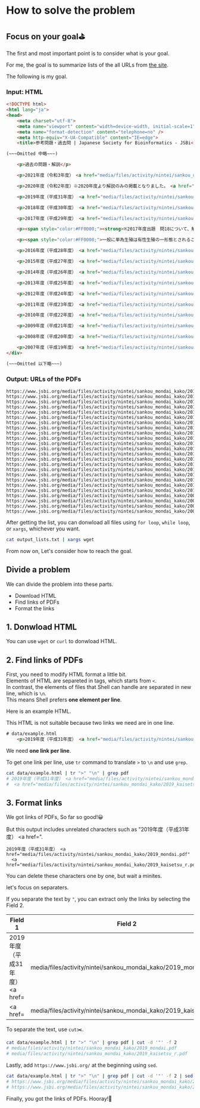 # How to solve the problem

## Focus on your goal⛳

The first and most important point is to consider what is your goal.

For me, the goal is to summarize lists of the all URLs from [the site](https://www.jsbi.org/activity/nintei/sankou_mondai_kako/).  

The following is my goal.  

### Input: HTML

```html
<!DOCTYPE html>
<html lang="ja">
<head>
	<meta charset="utf-8">
	<meta name="viewport" content="width=device-width, initial-scale=1" />
	<meta name="format-detection" content="telephone=no" />
	<meta http-equiv="X-UA-Compatible" content="IE=edge">
	<title>参考問題・過去問 | Japanese Society for Bioinformatics - JSBi</title>

(~~~Omitted 中略~~~)

	<p>過去の問題・解説</p>

	<p>2021年度（令和3年度）　<a href="media/files/activity/nintei/sankou_mondai_kako/2021%E8%A7%A3%E8%AA%AC.pdf" style="margin-right: 5px; margin-left: 5px; background-color: rgb(255, 255, 255);">解説</a></p>

	<p>2020年度（令和2年度）※2020年度より解説のみの掲載となりました。　<a href="media/files/2020%E8%A7%A3%E8%AA%AC.pdf">解説</a></p>

	<p>2019年度（平成31年度） <a href="media/files/activity/nintei/sankou_mondai_kako/2019_mondai.pdf">問題</a> <a href="media/files/activity/nintei/sankou_mondai_kako/2019_kaisetsu_r.pdf">解説</a></p>

	<p>2018年度（平成30年度） <a href="media/files/activity/nintei/sankou_mondai_kako/2018_H30_mondai.pdf">問題</a> <a href="media/files/activity/nintei/sankou_mondai_kako/2018_H30_kaisetsu.pdf">解説</a></p>

	<p>2017年度（平成29年度） <a href="media/files/activity/nintei/sankou_mondai_kako/2017_H29_mondai.pdf">問題</a> <a href="media/files/activity/nintei/sankou_mondai_kako/2017_H29_kaisetsu.pdf">解説</a></p>

	<p><span style="color:#FF0000;"><strong>※2017年度出題　問18について、解説に以下補足をいたします。</strong></span></p>

	<p><span style="color:#FF0000;">一般に単為生殖は有性生殖の一形態とされること<wbr />が多いが、子の遺伝子セットが親のものと同一になるという点で無<wbr />性生殖に含める立場もある。<wbr />その点で選択肢3は曖昧さがあったが、選択肢１は明らかに不適切<wbr />であることから、こちらを正解とする。</span><span style="font-size: 11px;">（解説文には後日追記をいたします）</span></p>

	<p>2016年度（平成28年度） <a href="media/files/activity/nintei/sankou_mondai_kako/2016_H28_mondai.pdf">問題</a> <a href="media/files/activity/nintei/sankou_mondai_kako/2016_H28_kaisetsu.pdf">解説</a></p>

	<p>2015年度（平成27年度） <a href="media/files/activity/nintei/sankou_mondai_kako/2015_H27_mondai.pdf">問題</a> <a href="media/files/activity/nintei/sankou_mondai_kako/2015_H27_kaisetsu.pdf">解説</a></p>

	<p>2014年度（平成26年度） <a href="media/files/activity/nintei/sankou_mondai_kako/2014_H26_mondai.pdf">問題</a> <a href="media/files/activity/nintei/sankou_mondai_kako/2014_H26_kaisetsu.pdf">解説</a></p>

	<p>2013年度（平成25年度） <a href="media/files/activity/nintei/sankou_mondai_kako/2013_H25_mondai.pdf">問題</a> <a href="media/files/activity/nintei/sankou_mondai_kako/2013_H25_kaisetsu.pdf">解説</a></p>

	<p>2012年度（平成24年度） <a href="media/files/activity/nintei/sankou_mondai_kako/2012_H24_mondai.pdf">問題</a> <a href="media/files/activity/nintei/sankou_mondai_kako/2012_H24_kaisetsu.pdf">解説</a></p>

	<p>2011年度（平成23年度） <a href="media/files/activity/nintei/sankou_mondai_kako/2011_H23_mondai.pdf">問題</a> <a href="media/files/activity/nintei/sankou_mondai_kako/2011_H23_kaisetsu.pdf">解説</a></p>

	<p>2010年度（平成22年度） <a href="media/files/activity/nintei/sankou_mondai_kako/2010_H22_mondai.pdf">問題</a> <a href="media/files/activity/nintei/sankou_mondai_kako/2010_H22_kaisetsu.pdf">解説</a></p>

	<p>2009年度（平成21年度） <a href="media/files/activity/nintei/sankou_mondai_kako/2009_H21_mondai_kaitou_ver2.pdf">問題</a> <a href="media/files/activity/nintei/sankou_mondai_kako/2009_H21_kaisetsu.pdf">解説</a></p>

	<p>2008年度（平成20年度） <a href="media/files/activity/nintei/sankou_mondai_kako/2008_H20_mondai_kaitou.pdf">問題と解答</a></p>

	<p>2007年度（平成19年度） <a href="media/files/activity/nintei/sankou_mondai_kako/2007_H19_mondai_kaitou.pdf">問題と解答</a></p>
</div>

(~~~Omitted 以下略~~~)
```

### Output: URLs of the PDFs

```text
https://www.jsbi.org/media/files/activity/nintei/sankou_mondai_kako/2019_mondai.pdf
https://www.jsbi.org/media/files/activity/nintei/sankou_mondai_kako/2019_kaisetsu_r.pdf
https://www.jsbi.org/media/files/activity/nintei/sankou_mondai_kako/2018_H30_mondai.pdf
https://www.jsbi.org/media/files/activity/nintei/sankou_mondai_kako/2018_H30_kaisetsu.pdf
https://www.jsbi.org/media/files/activity/nintei/sankou_mondai_kako/2017_H29_mondai.pdf
https://www.jsbi.org/media/files/activity/nintei/sankou_mondai_kako/2017_H29_kaisetsu.pdf
https://www.jsbi.org/media/files/activity/nintei/sankou_mondai_kako/2016_H28_mondai.pdf
https://www.jsbi.org/media/files/activity/nintei/sankou_mondai_kako/2016_H28_kaisetsu.pdf
https://www.jsbi.org/media/files/activity/nintei/sankou_mondai_kako/2015_H27_mondai.pdf
https://www.jsbi.org/media/files/activity/nintei/sankou_mondai_kako/2015_H27_kaisetsu.pdf
https://www.jsbi.org/media/files/activity/nintei/sankou_mondai_kako/2014_H26_mondai.pdf
https://www.jsbi.org/media/files/activity/nintei/sankou_mondai_kako/2014_H26_kaisetsu.pdf
https://www.jsbi.org/media/files/activity/nintei/sankou_mondai_kako/2013_H25_mondai.pdf
https://www.jsbi.org/media/files/activity/nintei/sankou_mondai_kako/2013_H25_kaisetsu.pdf
https://www.jsbi.org/media/files/activity/nintei/sankou_mondai_kako/2012_H24_mondai.pdf
https://www.jsbi.org/media/files/activity/nintei/sankou_mondai_kako/2012_H24_kaisetsu.pdf
https://www.jsbi.org/media/files/activity/nintei/sankou_mondai_kako/2011_H23_mondai.pdf
https://www.jsbi.org/media/files/activity/nintei/sankou_mondai_kako/2011_H23_kaisetsu.pdf
https://www.jsbi.org/media/files/activity/nintei/sankou_mondai_kako/2010_H22_mondai.pdf
https://www.jsbi.org/media/files/activity/nintei/sankou_mondai_kako/2010_H22_kaisetsu.pdf
https://www.jsbi.org/media/files/activity/nintei/sankou_mondai_kako/2009_H21_mondai_kaitou_ver2.pdf
https://www.jsbi.org/media/files/activity/nintei/sankou_mondai_kako/2009_H21_kaisetsu.pdf
https://www.jsbi.org/media/files/activity/nintei/sankou_mondai_kako/2008_H20_mondai_kaitou.pdf
https://www.jsbi.org/media/files/activity/nintei/sankou_mondai_kako/2007_H19_mondai_kaitou.pdf
```

After getting the list, you can donwload all files using `for loop`, `while loop`, or `xargs`, whichever you want.

```bash
cat output_lists.txt | xargs wget
```


From now on, Let's consider how to reach the goal.


## Divide a problem

We can divide the problem into these parts.

- Download HTML
- Find links of PDFs
- Format the links

## 1. Donwload HTML

You can use `wget` or `curl` to donwload HTML.

## 2. Find links of PDFs

First, you need to modify HTML format a little bit.  
Elements of HTML are separeted in tags, which starts from `<`.  
In contrast, the elements of files that Shell can handle are separated in new line, which is `\n`.  
This means Shell prefers **one element per line**.

Here is an example HTML.  

This HTML is not suitable because two links we need are in one line.  

```html
# data/example.html
	<p>2019年度（平成31年度） <a href="media/files/activity/nintei/sankou_mondai_kako/2019_mondai.pdf">問題</a> <a href="media/files/activity/nintei/sankou_mondai_kako/2019_kaisetsu_r.pdf">解説</a></p>
```

We need **one link per line**.

To get one link per line, use `tr` command to translate `>` to `\n` and use `grep`.

```bash
cat data/example.html | tr ">" "\n" | grep pdf
# 2019年度（平成31年度） <a href="media/files/activity/nintei/sankou_mondai_kako/2019_mondai.pdf"
#  <a href="media/files/activity/nintei/sankou_mondai_kako/2019_kaisetsu_r.pdf"
```

## 3. Format links

We got links of PDFs, So far so good!😀  

But this output includes unrelated characters such as "2019年度（平成31年度） <a href=".  

```text
2019年度（平成31年度） <a href="media/files/activity/nintei/sankou_mondai_kako/2019_mondai.pdf"
  <a href="media/files/activity/nintei/sankou_mondai_kako/2019_kaisetsu_r.pdf"
```

You can delete these characters one by one, but wait a minites.

let's focus on separaters.

If you separate the text by `"`, you can extract only the links by selecting the Field 2.

| Field 1                         | Field 2                                                            | Field 3 |
| ------------------------------- | ------------------------------------------------------------------ | ------- |
| 2019年度（平成31年度） <a href= | media/files/activity/nintei/sankou_mondai_kako/2019_mondai.pdf     |         |
| <a href=                        | media/files/activity/nintei/sankou_mondai_kako/2019_kaisetsu_r.pdf |         |

To separate the text, use `cut`✂️.

```bash
cat data/example.html | tr ">" "\n" | grep pdf | cut -d '"' -f 2
# media/files/activity/nintei/sankou_mondai_kako/2019_mondai.pdf
# media/files/activity/nintei/sankou_mondai_kako/2019_kaisetsu_r.pdf
```

Lastly, add `https://www.jsbi.org/` at the beginning using `sed`.

```bash
cat data/example.html | tr ">" "\n" | grep pdf | cut -d '"' -f 2 | sed "s|^|https://www.jsbi.org/|"
# https://www.jsbi.org/media/files/activity/nintei/sankou_mondai_kako/2019_mondai.pdf
# https://www.jsbi.org/media/files/activity/nintei/sankou_mondai_kako/2019_kaisetsu_r.pdf
```

Finally, you got the links of PDFs. Hooray!🎉
